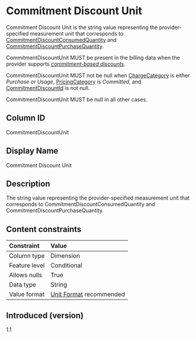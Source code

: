 # Commitment Discount Unit

Commitment Discount Unit is the string value representing the provider-specified measurement unit that corresponds to [CommitmentDiscountConsumedQuantity](#commitmentdiscountconsumedquantity) and [CommitmentDiscountPurchaseQuantity](#commitmentdiscountpurchasequantity).

CommitmentDiscountUnit MUST be present in the billing data when the provider supports [*commitment-based discounts*](#glossary:commitment-based-discount).

CommitmentDiscountUnit MUST not be null when [ChargeCategory](#chargecategory) is either *Purchase* or *Usage*, [PricingCategory](#pricingcategory) is *Committed*, and [CommitmentDiscountId](#commitmentdiscountid) is not null.

CommitmentDiscountUnit MUST be null in all other cases.

## Column ID

CommitmentDiscountUnit

## Display Name

Commitment Discount Unit

## Description

The string value representing the provider-specified measurement unit that corresponds to CommitmentDiscountConsumedQuantity and CommitmentDiscountPurchaseQuantity.

## Content constraints

| Constraint      | Value            |
|:----------------|:-----------------|
| Column type     | Dimension        |
| Feature level   | Conditional      |
| Allows nulls    | True             |
| Data type       | String           |
| Value format    | [Unit Format](#unitformat) recommended |

## Introduced (version)

1.1
